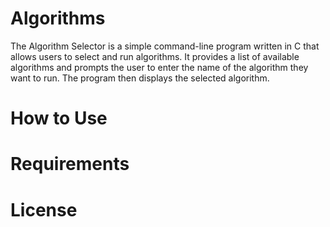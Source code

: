 # Algorithms
The Algorithm Selector is a simple command-line program written in C that allows users to select and run algorithms. It provides a list of available algorithms and prompts the user to enter the name of the algorithm they want to run. The program then displays the selected algorithm.

# How to Use

# Requirements

# License
